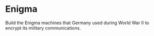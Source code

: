 # Enigma
Build the Enigma machines that Germany used during World War II to encrypt its military communications. 
